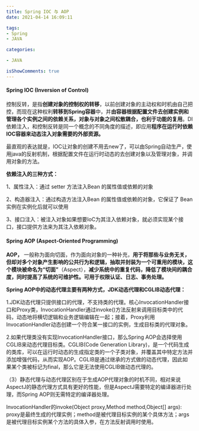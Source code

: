 ```yaml
---
title: Spring IOC 与 AOP
date: 2021-04-14 16:09:11

tags:
- Spring
- JAVA

categories:

- JAVA

isShowComments: true
---
```


#### Spring IOC (Inversion of Control)

控制反转，是指**创建对象的控制权的转移**，以前创建对象的主动权和时机由自己把控，而现在这种权利**转移到Spring容器**中，并**由容器根据配置文件去创建实例和管理各个实例之间的依赖关系，对象与对象之间松散耦合，也利于功能的复用**。DI依赖注入，和控制反转是同一个概念的不同角度的描述，即应用**程序在运行时依赖IOC容器来动态注入对象需要的外部资源。**

最直观的表达就是，IOC让对象的创建不用去new了，可以由Spring自动生产，使用java的反射机制，根据配置文件在运行时动态的去创建对象以及管理对象，并调用对象的方法。

**依赖注入的三种方式：**

1、属性注入：通过 setter 方法注入Bean 的属性值或依赖的对象

2、构造器注入：通过构造方法注入Bean 的属性值或依赖的对象，它保证了 Bean 实例在实例化后就可以使用

3、接口注入：被注入对象如果想要IoC为其注入依赖对象，就必须实现某个接口，接口提供方法来为其注入依赖对象。

#### Spring AOP (Aspect-Oriented Programming)

**AOP，** 一般称为面向切面，作为面向对象的一种补充，**用于将那些与业务无关，但却对多个对象产生影响的公共行为和逻辑，抽取并封装为一个可重用的模块，这个模块被命名为“切面”**（Aspect），**减少系统中的重复代码，降低了模块间的耦合度，同时提高了系统的可维护性。可用于权限认证、日志、事务处理。**

**Spring AOP中的动态代理主要有两种方式，JDK动态代理和CGLIB动态代理：**

1.JDK动态代理只提供接口的代理，不支持类的代理。核心InvocationHandler接口和Proxy类，InvocationHandler通过invoke()方法反射来调用目标类中的代码，动态地将横切逻辑和业务逻辑编辑在一起；接着，Proxy利用InvocationHandler动态创建一个符合某一接口的实例，生成目标类的代理对象。

2.如果代理类没有实现InvocationHandler接口，那么Spring AOP会选择使用CGLIB来动态代理目标类。CGLIB(Code Generation Library)，是一个代码生成的类库，可以在运行时动态的生成指定类的一个子类对象，并覆盖其中特定方法并添加增强代码，从而实现AOP。CGLIB是通过继承的方式做的动态代理，因此如果某个类被标记为final，那么它是无法使用CGLIB做动态代理的。

（3）静态代理与动态代理区别在于生成AOP代理对象的时机不同，相对来说AspectJ的静态代理方式具有更好的性能，但是AspectJ需要特定的编译器进行处理，而Spring AOP则无需特定的编译器处理。

InvocationHandler的invoke(Object proxy,Method method,Object[] args): proxy是最终生成的代理实例；method是被代理目标实例的某个具体方法；args是被代理目标实例某个方法的具体入参，在方法反射调用时使用。
